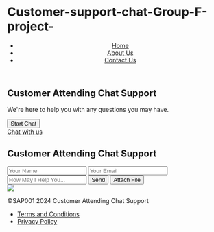 # Customer-support-chat-Group-F-project-
<!DOCTYPE html>
<html>
<head>
  <title>Customer Attending Chat Support</title>
  <link rel="stylesheet" href="style.css">
  <meta name="viewport" content="width=device-width, initial-scale=1.0">
  <meta name="description" content="Customer attending chat support website">
  <meta name="keywords" content="customer support, chat support, attending chat">
  <script type="text/javascript">
    var Tawk_API=Tawk_API||{}, Tawk_LoadStart=new Date();
    (function(){
      var s1=document.createElement("script"),s0=document.getElementsByTagName("script")[0];
      s1.async=true;
      s1.src='https://embed.tawk.to/your-widget-id/your-widget-name';
      s1.charset='UTF-8';
      s1.setAttribute('crossorigin','*');
      s0.parentNode.insertBefore(s1,s0);
    })();
  </script>
</head>
<body>
  <!-- Header Section -->
  <header>
    <nav>
      <ul>
        <li><a href="#">Home</a></li>
        <li><a href="#">About Us</a></li>
        <li><a href="#">Contact Us</a></li>
      </ul>
    </nav>
  </header>
  <!-- Hero Section -->
  <section class="hero">
    <h1>Customer Attending Chat Support</h1>
    <p>We're here to help you with any questions you may have.</p>
    <button id="start-chat-button">Start Chat</button>
    <div>
      <a href="#" onclick="Tawk_API.toggle()">Chat with us</a>
    </div>
  </section>
  <!-- Chat Container -->
  <div class="chat-container">
    <div class="chat-header">
      <h2>Customer Attending Chat Support</h2>
      <span id="timestamp"></span>
    </div>
    <div class="customer-info">
      <input type="text" id="customer-name" placeholder="Your Name">
      <input type="email" id="customer-email" placeholder="Your Email">
    </div>
    <div class="chat-messages" id="chat-messages"></div>
    <div class="chat-input">
      <input type="text" id="message-input" placeholder="How May I Help You...">
      <button id="send-button">Send</button>
      <button id="attach-file-button">Attach File</button>
    </div>
    <div class="support-agent-info">
      <span id="support-agent-name"></span>
      <img id="support-agent-profile-picture" src="profile-picture.jpg">
    </div>
  </div>
  <!-- Footer Section -->
  <footer>
    <p>&copy;SAP001 2024 Customer Attending Chat Support</p>
    <ul>
      <li><a href="#">Terms and Conditions</a></li>
      <li><a href="#">Privacy Policy</a></li>
    </ul>
  </footer>
  <script src="script.js"></script>
</body>
</html>

